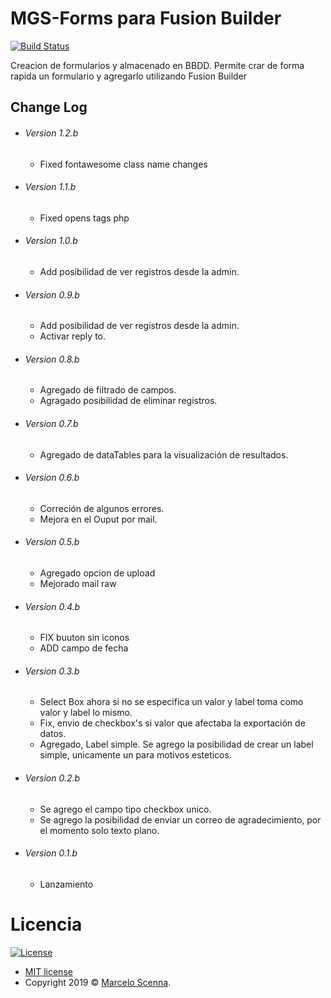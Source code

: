 # MGS-Forms para Fusion Builder
[![Build Status](https://travis-ci.org/joemccann/dillinger.svg?branch=master)](https://travis-ci.org/joemccann/dillinger)

Creacion de formularios y almacenado en BBDD. Permite crar de forma rapida un formulario y agregarlo utilizando Fusion Builder
## Change Log
- ###### Version 1.2.b
  - Fixed fontawesome class name changes
- ###### Version 1.1.b
  - Fixed opens tags php
- ###### Version 1.0.b
  - Add posibilidad de ver registros desde la admin.
- ###### Version 0.9.b
  - Add posibilidad de ver registros desde la admin.
  - Activar reply to.
- ###### Version 0.8.b
  - Agregado de filtrado de campos.
  - Agragado posibilidad de eliminar registros.
- ###### Version 0.7.b
  - Agregado de dataTables para la visualización de resultados.
- ###### Version 0.6.b
  - Correción de algunos errores.
  - Mejora en el Ouput por mail.
- ###### Version 0.5.b
  - Agregado opcion de upload
  - Mejorado mail raw
- ###### Version 0.4.b
  - FIX buuton sin iconos
  - ADD campo de fecha
- ###### Version 0.3.b
  - Select Box ahora si no se especifica un valor y label toma como valor y label lo mismo.
  - Fix, envio de checkbox's si valor que afectaba la exportación de datos.
  - Agregado, Label simple. Se agrego la posibilidad de crear un label simple, unicamente un para motivos esteticos.
- ###### Version 0.2.b
  - Se agrego el campo tipo checkbox unico.
  - Se agrego la posibilidad de enviar un correo de agradecimiento, por el momento solo texto plano.
- ###### Version 0.1.b
  - Lanzamiento

# Licencia
[![License](http://img.shields.io/:license-mit-blue.svg)](http://doge.mit-license.org)
- [MIT license](http://opensource.org/licenses/mit-license.php)
- Copyright 2019 © [Marcelo Scenna](https://www.marceloscenna.com.ar).
 
[//]: # (These are reference links)
   [dill]: <https://dillinger.io/>
